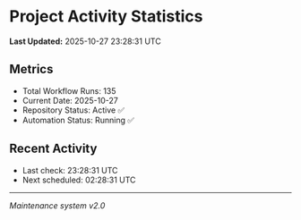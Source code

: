 # Project Activity Statistics

**Last Updated:** 2025-10-27 23:28:31 UTC

## Metrics
- Total Workflow Runs: 135
- Current Date: 2025-10-27
- Repository Status: Active ✅
- Automation Status: Running ✅

## Recent Activity
- Last check: 23:28:31 UTC
- Next scheduled: 02:28:31 UTC

---
*Maintenance system v2.0*
